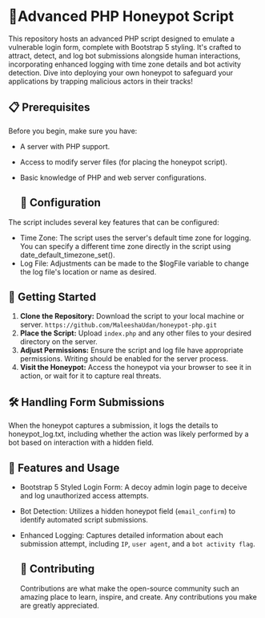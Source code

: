 # 🍯Advanced PHP Honeypot Script

This repository hosts an advanced PHP script designed to emulate a vulnerable login form, complete with Bootstrap 5 styling. It's crafted to attract, detect, and log bot submissions alongside human interactions, incorporating enhanced logging with time zone details and bot activity detection. Dive into deploying your own honeypot to safeguard your applications by trapping malicious actors in their tracks!

## 📋 Prerequisites
Before you begin, make sure you have:

- A server with PHP support.
- Access to modify server files (for placing the honeypot script).
- Basic knowledge of PHP and web server configurations.

  ## 🔑 Configuration
The script includes several key features that can be configured:

- Time Zone: The script uses the server's default time zone for logging. You can specify a different time zone directly in the script using date_default_timezone_set().
- Log File: Adjustments can be made to the $logFile variable to change the log file's location or name as desired.

## 🚀 Getting Started
1. **Clone the Repository:** Download the script to your local machine or server.
    `https://github.com/MaleeshaUdan/honeypot-php.git`
2. **Place the Script:** Upload `index.php` and any other files to your desired directory on the server.
3. **Adjust Permissions:** Ensure the script and log file have appropriate permissions. Writing should be enabled for the server process.
4. **Visit the Honeypot:** Access the honeypot via your browser to see it in action, or wait for it to capture real threats.

## 🛠 Handling Form Submissions
When the honeypot captures a submission, it logs the details to honeypot_log.txt, including whether the action was likely performed by a bot based on interaction with a hidden field.

## 📖 Features and Usage
- Bootstrap 5 Styled Login Form: A decoy admin login page to deceive and log unauthorized access attempts.
- Bot Detection: Utilizes a hidden honeypot field (`email_confirm`) to identify automated script submissions.
- Enhanced Logging: Captures detailed information about each submission attempt, including `IP`, `user agent`, and a `bot activity flag`.

  ## 🤝 Contributing
  Contributions are what make the open-source community such an amazing place to learn, inspire, and create. Any contributions you make are greatly appreciated.
